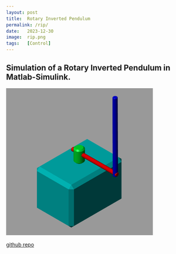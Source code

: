 ```yaml
---
layout: post
title:  Rotary Inverted Pendulum
permalink: /rip/
date:   2023-12-30
image:  rip.png
tags:   [Control]
---
```

## Simulation of a Rotary Inverted Pendulum in Matlab-Simulink.

<img src="/img/rip.png"  width="400" height="400">

[github repo](https://github.com/ashwath-karthikeyan/rotary-inverted-pendulum.git)